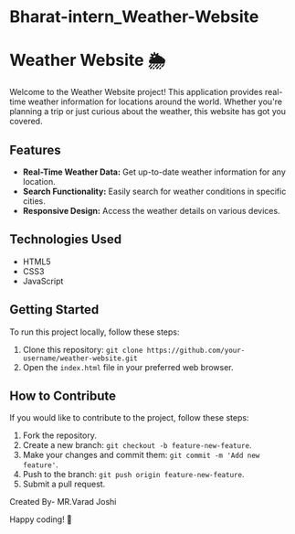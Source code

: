 # Bharat-intern_Weather-Website
# Weather Website 🌦️

Welcome to the Weather Website project! This application provides real-time weather information for locations around the world. Whether you're planning a trip or just curious about the weather, this website has got you covered.

## Features

- **Real-Time Weather Data:** Get up-to-date weather information for any location.
- **Search Functionality:** Easily search for weather conditions in specific cities.
- **Responsive Design:** Access the weather details on various devices.

## Technologies Used

- HTML5
- CSS3
- JavaScript

## Getting Started

To run this project locally, follow these steps:

1. Clone this repository: `git clone https://github.com/your-username/weather-website.git`
2. Open the `index.html` file in your preferred web browser.

## How to Contribute

If you would like to contribute to the project, follow these steps:

1. Fork the repository.
2. Create a new branch: `git checkout -b feature-new-feature`.
3. Make your changes and commit them: `git commit -m 'Add new feature'`.
4. Push to the branch: `git push origin feature-new-feature`.
5. Submit a pull request.

Created By- MR.Varad Joshi

Happy coding! 🚀
